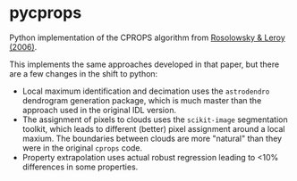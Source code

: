 # pycprops
Python implementation of the CPROPS algorithm from [Rosolowsky & Leroy (2006)](https://ui.adsabs.harvard.edu/abs/2006PASP..118..590R/abstract).

This implements the same approaches developed in that paper, but there are a few changes in the shift to python:

- Local maximum identification and decimation uses the `astrodendro` dendrogram generation package, which is much master than the approach used in the original IDL version. 
- The assignment of pixels to clouds uses the `scikit-image` segmentation toolkit, which leads to different (better) pixel assignment around a local maxium.  The boundaries between clouds are more "natural" than they were in the original `cprops` code.
- Property extrapolation uses actual robust regression leading to <10% differences in some properties.
